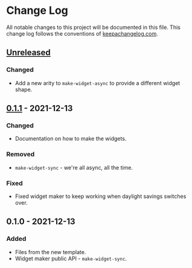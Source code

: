 # Change Log
All notable changes to this project will be documented in this file. This change log follows the conventions of [keepachangelog.com](http://keepachangelog.com/).

## [Unreleased]
### Changed
- Add a new arity to `make-widget-async` to provide a different widget shape.

## [0.1.1] - 2021-12-13
### Changed
- Documentation on how to make the widgets.

### Removed
- `make-widget-sync` - we're all async, all the time.

### Fixed
- Fixed widget maker to keep working when daylight savings switches over.

## 0.1.0 - 2021-12-13
### Added
- Files from the new template.
- Widget maker public API - `make-widget-sync`.

[Unreleased]: https://github.com/Day13/Day13.main/compare/0.1.1...HEAD
[0.1.1]: https://github.com/Day13/Day13.main/compare/0.1.0...0.1.1
